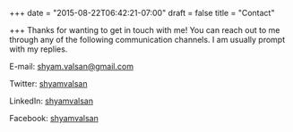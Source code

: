 +++
date = "2015-08-22T06:42:21-07:00"
draft = false
title = "Contact"

+++
Thanks for wanting to get in touch with me!
You can reach out to me through any of the following communication channels. I am usually prompt with my replies.

E-mail: [shyam.valsan@gmail.com](mailto:shyam.valsan@gmail.com)

Twitter: [shyamvalsan]( https://twitter.com/shyamvalsan)

LinkedIn: [shyamvalsan]( https://www.linkedin.com/in/shyamvalsan)

Facebook: [shyamvalsan]( https://www.facebook.com/shyamvalsan)

